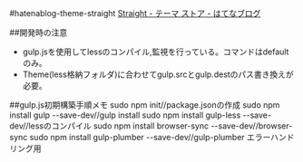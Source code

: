 #hatenablog-theme-straight
[Straight - テーマ ストア - はてなブログ](http://blog.hatena.ne.jp/-/store/theme/6653812171396210945)


##開発時の注意
  * gulp.jsを使用してlessのコンパイル,監視を行っている。コマンドはdefaultのみ。
  * Theme(less格納フォルダ)に合わせてgulp.srcとgulp.destのパス書き換えが必要。

##gulp.js初期構築手順メモ
    sudo npm init//package.jsonの作成
    sudo npm install gulp --save-dev//gulp install
    sudo npm install gulp-less --save-dev//lessのコンパイル
    sudo npm install browser-sync --save-dev//browser-sync
    sudo npm install gulp-plumber --save-dev//gulp-plumber エラーハンドリング用
